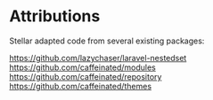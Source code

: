 # Attributions

Stellar adapted code from several existing packages: 

https://github.com/lazychaser/laravel-nestedset
https://github.com/caffeinated/modules
https://github.com/caffeinated/repository
https://github.com/caffeinated/themes
